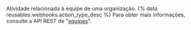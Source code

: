 Atividade relacionada à equipe de uma organização. {% data reusables.webhooks.action_type_desc %} Para obter mais informações, consulte a API REST de "[equipes](/rest/reference/teams)".
